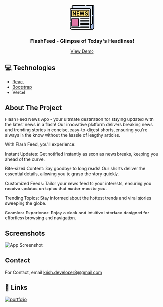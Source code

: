                         




















































<br/>
<div align="center">
<a href="https://github.com/ShaanCoding/ReadME-Generator">
<img src="https://raw.githubusercontent.com/krish-developer/FlashFeed-News-App/main/public/2965879.png" alt="Logo" width="80" height="80">
</a>
<h3 align="center">FlashFeed
      -  Glimpse of Today's Headlines!</h3>
<p align="center">
<!--An awesome README template to jumpstart your projects!-->
<!--<br/>-->
<!--<br/>-->
<!--<a href="https://github.com/ShaanCoding/ReadME-Generator/"><strong>Explore the docs »</strong></a>-->
<!--<br/>-->
<!--<br/>-->
<a href="https://flashfeednews.vercel.app/">View Demo</a>  

</p>
</div>



 ## 💻 Technologies



<!--- [Next](https://nextjs.org)-->
- [React](https://reactjs.org)
- [Bootstrap](https://getbootstrap.com)
- [Vercel](https://vercel.com/)
 
 ## About The Project

Flash Feed News App - your ultimate destination for staying updated with the latest news in a flash! Our innovative platform delivers breaking news and trending stories in concise, easy-to-digest shorts, ensuring you're always in the know without the hassle of lengthy articles.

With Flash Feed, you'll experience:

Instant Updates: Get notified instantly as soon as news breaks, keeping you ahead of the curve.

Bite-sized Content: Say goodbye to long reads! Our shorts deliver the essential details, allowing you to grasp the story quickly.

Customized Feeds: Tailor your news feed to your interests, ensuring you receive updates on topics that matter most to you.

Trending Topics: Stay informed about the hottest trends and viral stories sweeping the globe.

Seamless Experience: Enjoy a sleek and intuitive interface designed for effortless browsing and navigation.

## Screenshots

![App Screenshot](https://img001.prntscr.com/file/img001/LC_xEROPTNmj5_B_q32EPA.png
)


## Contact

For Contact, email krish.developer8@gmail.com 

## 🔗 Links
[![portfolio](https://img.shields.io/badge/my_portfolio-000?style=for-the-badge&logo=ko-fi&logoColor=white)](https://github.com/krish-developer)

